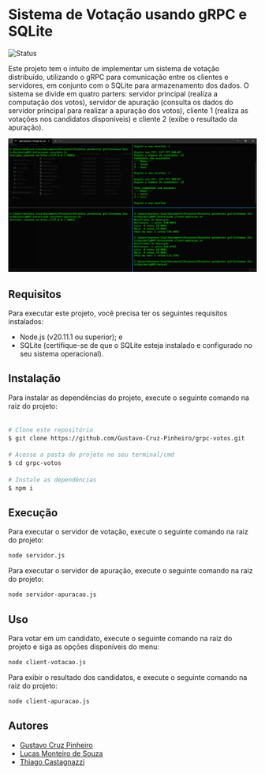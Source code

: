 # Sistema de Votação usando gRPC e SQLite

![Status](http://img.shields.io/static/v1?label=Status&message=Finalizado&color=GREEN&style=for-the-badge)

Este projeto tem o intuito de implementar um sistema de votação distribuído, utilizando o gRPC para comunicação entre os clientes e servidores, em conjunto com o SQLite para armazenamento dos dados. O sistema se divide em quatro parters: servidor principal (realiza a computação dos votos), servidor de apuração (consulta os dados do servidor principal para realizar a apuração dos votos), cliente 1 (realiza as votações nos candidatos disponíveis) e cliente 2 (exibe o resultado da apuração).

![Demonstração da Aplicação](./assets/demo.png)

## Requisitos

Para executar este projeto, você precisa ter os seguintes requisitos instalados:

- Node.js (v20.11.1 ou superior); e
- SQLite (certifique-se de que o SQLite esteja instalado e configurado no seu sistema operacional).

## Instalação

Para instalar as dependências do projeto, execute o seguinte comando na raiz do projeto:

```bash

# Clone este repositório
$ git clone https://github.com/Gustavo-Cruz-Pinheiro/grpc-votos.git

# Acesse a pasta do projeto no seu terminal/cmd
$ cd grpc-votos

# Instale as dependências 
$ npm i

```

## Execução

Para executar o servidor de votação, execute o seguinte comando na raiz do projeto:

```bash
node servidor.js
```

Para executar o servidor de apuração, execute o seguinte comando na raiz do projeto:

```bash
node servidor-apuracao.js
```

## Uso

Para votar em um candidato, execute o seguinte comando na raiz do projeto e siga as opções disponíveis do menu:

```bash
node client-votacao.js
```

Para exibir o resultado dos candidatos, e execute o seguinte comando na raiz do projeto:

```bash
node client-apuracao.js
```

## Autores

- [Gustavo Cruz Pinheiro](https://github.com/Gustavo-Cruz-Pinheiro)
- [Lucas Monteiro de Souza](https://github.com/LucasMonteiroS)
- [Thiago Castagnazzi](https://github.com/ThiagoCastagnazzi)

